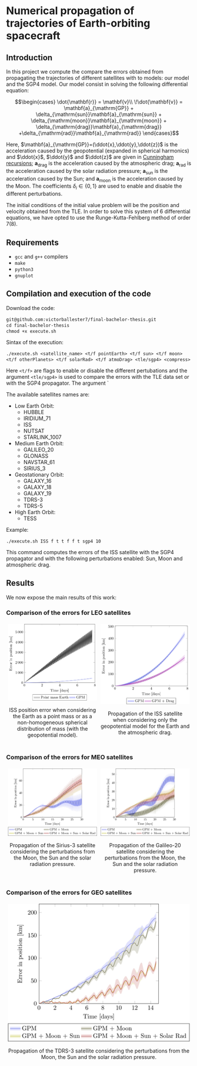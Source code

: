# Numerical propagation of trajectories of Earth-orbiting spacecraft

## Introduction

In this project we compute the compare the errors obtained from propagating the trajectories of different satellites with to models: our model and the SGP4 model. Our model consist in solving the following differential equation:

```math
\begin{cases}
\dot{\mathbf{r}} = \mathbf{v}\\
\!\dot{\mathbf{v}} = \mathbf{a}_{\mathrm{GP}} + \delta_{\mathrm{sun}}\mathbf{a}_{\mathrm{sun}} + \delta_{\mathrm{moon}}\mathbf{a}_{\mathrm{moon}} + \delta_{\mathrm{drag}}\mathbf{a}_{\mathrm{drag}} +\delta_{\mathrm{rad}}\mathbf{a}_{\mathrm{rad}}
\end{cases}
```

Here, $`\mathbf{a}_{\mathrm{GP}}=(\ddot{x},\ddot{y},\ddot{z})`$ is the acceleration caused by the geopotential (expanded in spherical harmonics) and $\ddot{x}$, $\ddot{y}$ and $\ddot{z}$ are given in [Cunningham recursions](https://github.com/victorballester7/final-bachelor-thesis/blob/dc82b9a0204b01edc024837cc173b822f4e01464/docs/articles/cunningham1970.pdf); $`\mathbf{a}_{\mathrm{drag}}`$ is the acceleration caused by the atmospheric drag; $`\mathbf{a}_{\mathrm{rad}}`$ is the acceleration caused by the solar radiation pressure; $`\mathbf{a}_{\mathrm{sun}}`$ is the acceleration caused by the Sun; and $`\mathbf{a}_{\mathrm{moon}}`$ is the acceleration caused by the Moon. The coefficients $`\delta_{i}\in\{0,1\}`$ are used to enable and disable the different perturbations.

The initial conditions of the initial value problem will be the position and velocity obtained from the TLE. In order to solve this system of 6 differential equations, we have opted to use the Runge-Kutta-Fehlberg method of order 7(8).

## Requirements

- `gcc` and `g++` compilers
- `make`
- `python3`
- `gnuplot`

## Compilation and execution of the code

Download the code:

```
git@github.com:victorballester7/final-bachelor-thesis.git
cd final-bachelor-thesis
chmod +x execute.sh
```

Sintax of the execution:

```
./execute.sh <satellite_name> <t/f pointEarth> <t/f sun> <t/f moon> <t/f otherPlanets> <t/f solarRad> <t/f atmoDrag> <tle/sgp4> <compress>
```

Here `<t/f>` are flags to enable or disable the different pertubations and the argument `<tle/sgp4>` is used to compare the errors with the TLE data set or with the SGP4 propagator. The argument `

The available satellites names are:

- Low Earth Orbit:
  - HUBBLE
  - IRIDIUM_71
  - ISS
  - NUTSAT
  - STARLINK_1007
- Medium Earth Orbit:
  - GALILEO_20
  - GLONASS
  - NAVSTAR_61
  - SIRIUS_3
- Geostationary Orbit:
  - GALAXY_16
  - GALAXY_18
  - GALAXY_19
  - TDRS-3
  - TDRS-5
- High Earth Orbit:
  - TESS

Example:

```
./execute.sh ISS f t t f f t sgp4 10
```

This command computes the errors of the ISS satellite with the SGP4 propagator and with the following perturbations enabled: Sun, Moon and atmospheric drag.

## Results

We now expose the main results of this work:

### Comparison of the errors for LEO satellites

<div style="display: flex;" align="center">
  <div style="flex: 45%; padding: 5px;">
    <img src="../latex/Images/simulation/ISS_pointMass_comparison.jpg" alt="Image 1">
    <p>ISS position error when considering the Earth as a point mass or as a non-homogeneous spherical distribution of mass (with the geopotential model).</p>
  </div>
  <div style="flex: 45%; padding: 5px;">
    <img src="../latex/Images/simulation/ISS.jpg" alt="Image 2">
    <p>Propagation of the ISS satellite when considering only the geopotential model for the Earth and the atmospheric drag.</p>
  </div>
</div>

### Comparison of the errors for MEO satellites

<div style="display: flex;" align="center">
  <div style="flex: 50%; padding: 5px;">
    <img src="../latex/Images/simulation/SIRIUS.jpg" alt="Image 1">
    <p>Propagation of the Sirius-3 satellite considering the perturbations from the Moon, the Sun and the solar radiation pressure.</p>
  </div>
  <div style="flex: 50%; padding: 5px;">
    <img src="../latex/Images/simulation/GALILEO.jpg" alt="Image 2">
    <p>Propagation of the Galileo-20 satellite considering the perturbations from the Moon, the Sun and the solar radiation pressure.</p>
  </div>
</div>

### Comparison of the errors for GEO satellites

<div style="display: flex;" align="center">
  <div style="flex: 50%; padding: 5px;">
    <img src="../latex/Images/simulation/TDRS-3.jpg" alt="Image 2">
    <p>Propagation of the TDRS-3 satellite considering the perturbations from the Moon, the Sun and the solar radiation pressure.</p>
  </div>
</div>
